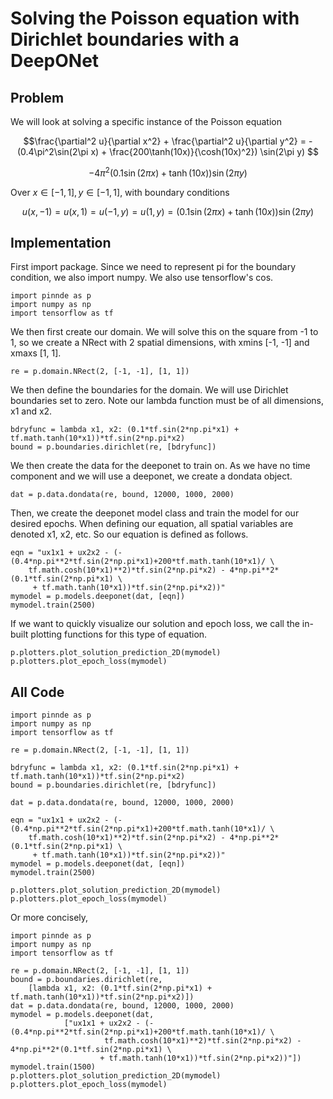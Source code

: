 # Solving the Poisson equation with Dirichlet boundaries with a DeepONet

## Problem
We will look at solving a specific instance of the Poisson equation

$$\frac{\partial^2 u}{\partial x^2} + \frac{\partial^2 u}{\partial y^2} = -(0.4\pi^2\sin(2\pi x) + \frac{200\tanh(10x)}{\cosh(10x)^2})
\sin(2\pi y) $$

$$- 4\pi^2(0.1\sin(2\pi x) + \tanh(10x))\sin(2\pi y)$$

Over $x\in[-1,1], y\in[-1,1]$, with boundary conditions

$$u(x, -1) = u(x, 1) = u(-1, y) = u(1, y) = (0.1\sin(2\pi x) + \tanh(10x))\sin(2\pi y)$$

## Implementation
First import package. Since we need to represent pi for the boundary condition, we also import numpy. We also use tensorflow's cos.
    
    import pinnde as p
    import numpy as np
    import tensorflow as tf

We then first create our domain. We will solve this on the square from -1 to 1, so we create a NRect with 2 spatial dimensions, with xmins 
[-1, -1] and xmaxs [1, 1]. 

    re = p.domain.NRect(2, [-1, -1], [1, 1])

We then define the boundaries for the domain. We will use Dirichlet boundaries set to zero. Note our lambda function
must be of all dimensions, x1 and x2.

    bdryfunc = lambda x1, x2: (0.1*tf.sin(2*np.pi*x1) + tf.math.tanh(10*x1))*tf.sin(2*np.pi*x2)
    bound = p.boundaries.dirichlet(re, [bdryfunc])

We then create the data for the deeponet to train on. As we have no time component and we will use a deeponet, we create a dondata object.

    dat = p.data.dondata(re, bound, 12000, 1000, 2000)

Then, we create the deeponet model class and train the model for our desired epochs. When defining our equation, all spatial variables are denoted
x1, x2, etc. So our equation is defined as follows.

    eqn = "ux1x1 + ux2x2 - (-(0.4*np.pi**2*tf.sin(2*np.pi*x1)+200*tf.math.tanh(10*x1)/ \
        tf.math.cosh(10*x1)**2)*tf.sin(2*np.pi*x2) - 4*np.pi**2*(0.1*tf.sin(2*np.pi*x1) \
         + tf.math.tanh(10*x1))*tf.sin(2*np.pi*x2))"
    mymodel = p.models.deeponet(dat, [eqn])
    mymodel.train(2500)

If we want to quickly visualize our solution and epoch loss, we call the in-built plotting functions for this type of equation.

    p.plotters.plot_solution_prediction_2D(mymodel)
    p.plotters.plot_epoch_loss(mymodel)

## All Code

    import pinnde as p
    import numpy as np
    import tensorflow as tf

    re = p.domain.NRect(2, [-1, -1], [1, 1])

    bdryfunc = lambda x1, x2: (0.1*tf.sin(2*np.pi*x1) + tf.math.tanh(10*x1))*tf.sin(2*np.pi*x2)
    bound = p.boundaries.dirichlet(re, [bdryfunc])

    dat = p.data.dondata(re, bound, 12000, 1000, 2000)

    eqn = "ux1x1 + ux2x2 - (-(0.4*np.pi**2*tf.sin(2*np.pi*x1)+200*tf.math.tanh(10*x1)/ \
        tf.math.cosh(10*x1)**2)*tf.sin(2*np.pi*x2) - 4*np.pi**2*(0.1*tf.sin(2*np.pi*x1) \
         + tf.math.tanh(10*x1))*tf.sin(2*np.pi*x2))"
    mymodel = p.models.deeponet(dat, [eqn])
    mymodel.train(2500)

    p.plotters.plot_solution_prediction_2D(mymodel)
    p.plotters.plot_epoch_loss(mymodel)

Or more concisely,

    import pinnde as p
    import numpy as np
    import tensorflow as tf

    re = p.domain.NRect(2, [-1, -1], [1, 1])
    bound = p.boundaries.dirichlet(re, 
        [lambda x1, x2: (0.1*tf.sin(2*np.pi*x1) + tf.math.tanh(10*x1))*tf.sin(2*np.pi*x2)])
    dat = p.data.dondata(re, bound, 12000, 1000, 2000)
    mymodel = p.models.deeponet(dat, 
                ["ux1x1 + ux2x2 - (-(0.4*np.pi**2*tf.sin(2*np.pi*x1)+200*tf.math.tanh(10*x1)/ \
                         tf.math.cosh(10*x1)**2)*tf.sin(2*np.pi*x2) - 4*np.pi**2*(0.1*tf.sin(2*np.pi*x1) \
                        + tf.math.tanh(10*x1))*tf.sin(2*np.pi*x2))"])
    mymodel.train(1500)
    p.plotters.plot_solution_prediction_2D(mymodel)
    p.plotters.plot_epoch_loss(mymodel)